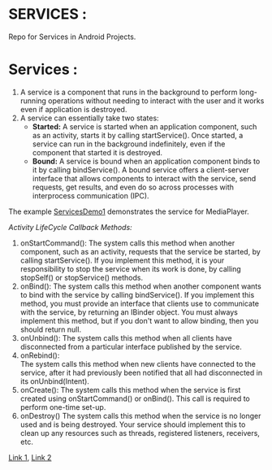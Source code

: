 # SERVICES :
Repo for Services in Android Projects.

# Services :

1) A service is a component that runs in the background to perform long-running 
operations without needing to interact with the user and it works even 
if application is destroyed.
2) A service can essentially take two states:
    - **Started:**
      A service is started when an application component, such as an activity, 
      starts it by calling startService(). 
      Once started, a service can run in the background indefinitely, 
      even if the component that started it is destroyed.
    - **Bound:**
      A service is bound when an application component binds to it by calling bindService(). 
      A bound service offers a client-server interface that allows components 
      to interact with the service, send requests, get results, and even do so 
      across processes with interprocess communication (IPC).
 
The example [ServicesDemo1](ServicesDemo1) demonstrates the service for MediaPlayer.

*Activity LifeCycle Callback Methods:*
1) onStartCommand():
      The system calls this method when another component, such as an activity, requests that the service be started, by calling startService(). If you implement this method, it is your responsibility to stop the service when its work is done, by calling stopSelf() or stopService() methods.
2) onBind():
   The system calls this method when another component wants to bind with 
   the service by calling bindService(). 
   If you implement this method, you must provide an interface that 
   clients use to communicate with the service, by returning an IBinder object. 
   You must always implement this method, but if you don't want to allow binding, 
   then you should return null. 
3) onUnbind():
   The system calls this method when all clients have disconnected from a 
   particular interface published by the service.
4) onRebind():   
   The system calls this method when new clients have connected to the service, 
   after it had previously been notified that all had disconnected in its
    onUnbind(Intent).
5) onCreate():
   The system calls this method when the service is first created using 
   onStartCommand() or onBind(). 
   This call is required to perform one-time set-up. 
6) onDestroy()
   The system calls this method when the service is no longer used and is being destroyed.
    Your service should implement this to clean up any resources such as threads, registered listeners, receivers, etc. 


[Link 1](https://developer.android.com/guide/components/services), 
[Link 2](https://developer.android.com/reference/android/app/Service)

